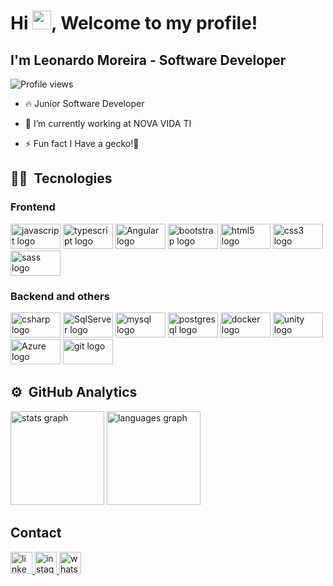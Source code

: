 
<h1 align="left">Hi <img src="https://raw.githubusercontent.com/kaueMarques/kaueMarques/master/hi.gif" height="30px">, Welcome to my profile!</h1>
<h2 align="left"> I'm Leonardo Moreira - Software Developer </h2>
<p align="left"> <img src="https://komarev.com/ghpvc/?username=leoonn&color=yellow" alt="Profile views" /> </p>

- 🔥 Junior Software Developer 

- 🔭 I’m currently working at NOVA VIDA TI

- ⚡ Fun fact I Have a gecko!🦎


## 👨‍💻&nbsp; Tecnologies
<div align="left">
<h3>Frontend</h3>
  <img src="https://cdn.jsdelivr.net/gh/devicons/devicon/icons/javascript/javascript-original.svg" height="40" width="80" alt="javascript logo" title="Javascript" />
  <img src="https://cdn.jsdelivr.net/gh/devicons/devicon/icons/typescript/typescript-plain.svg" height="40" width="80" alt="typescript logo" title="Typescript" />
  <img src="https://cdn.jsdelivr.net/gh/devicons/devicon/icons/angularjs/angularjs-original.svg" height="40" width="80" alt="Angular logo" title="Angular" />
  <img src="https://cdn.jsdelivr.net/gh/devicons/devicon/icons/bootstrap/bootstrap-original.svg" height="40" width="80" alt="bootstrap logo" title="Bootstrap" />
  <img src="https://cdn.jsdelivr.net/gh/devicons/devicon/icons/html5/html5-original.svg" height="40" width="80" alt="html5 logo" title="HTML 5" />
  <img src="https://cdn.jsdelivr.net/gh/devicons/devicon/icons/css3/css3-original.svg" height="40" width="80" alt="css3 logo" title="CSS3" />
  <img src="https://cdn.jsdelivr.net/gh/devicons/devicon/icons/sass/sass-original.svg" height="40" width="80" alt="sass logo" title="SASS" />
</div>

<div align="left">
<h3>Backend and others</h3>
  <img src="https://cdn.jsdelivr.net/gh/devicons/devicon/icons/csharp/csharp-original.svg" height="40" width="80" alt="csharp logo" title="CSharp" />
  <img src="https://cdn.jsdelivr.net/gh/devicons/devicon/icons/microsoftsqlserver/microsoftsqlserver-plain-wordmark.svg" height="40" width="80" alt="SqlServer logo" title="SqlServer" />     
  <img src="https://cdn.jsdelivr.net/gh/devicons/devicon/icons/mysql/mysql-original-wordmark.svg" height="40" width="80" alt="mysql logo" title="MySql" />
  <img src="https://cdn.jsdelivr.net/gh/devicons/devicon/icons/postgresql/postgresql-original.svg" height="40" width="80" alt="postgresql logo" title="PostgreQql" />
  <img src="https://cdn.jsdelivr.net/gh/devicons/devicon/icons/docker/docker-original-wordmark.svg" height="40" width="80" alt="docker logo" title="Docker" />
  <img src="https://cdn.jsdelivr.net/gh/devicons/devicon/icons/unity/unity-original-wordmark.svg" height="40" width="80" alt="unity logo" title="Unity" />
  <img src="https://cdn.jsdelivr.net/gh/devicons/devicon/icons/azure/azure-original-wordmark.svg" height="40" width="80" alt="Azure logo" title="Azure Cloud" />
  <img src="https://cdn.jsdelivr.net/gh/devicons/devicon/icons/git/git-original.svg" height="40" width="80" alt="git logo" title="Git" />
</div>


## ⚙️ &nbsp;GitHub Analytics

<div align="left">
  <img src="https://github-readme-stats.vercel.app/api?hide_title=true&hide_rank=false&show_icons=true&include_all_commits=true&count_private=true&disable_animations=false&theme=blueberry&locale=en&hide_border=false&username=leoonn" height="150" alt="stats graph"  />
  <img src="https://github-readme-stats.vercel.app/api/top-langs?locale=en&hide_title=false&layout=compact&card_width=320&langs_count=6&theme=blueberry&hide_border=false&username=leoonn" height="150" alt="languages graph"  />
</div>


## Contact

<div align="left">
  <a href="https://www.linkedin.com/in/leonardo-moreira-b41421194/" target="_blank">
    <img src="https://img.shields.io/static/v1?message=LinkedIn&logo=linkedin&label=&color=0077B5&logoColor=white&labelColor=&style=flat" height="35" alt="linkedin logo"  />
  </a>
  <a href="https://www.instagram.com/leonardomoreiraluiz/" target="_blank">
    <img src="https://img.shields.io/static/v1?message=Instagram&logo=instagram&label=&color=da72b6&logoColor=white&labelColor=&style=flat" height="35" alt="instagram logo"  />
  <a href="https://api.whatsapp.com/send/?phone=5511982370913&text=Ol%C3%A1,+F%C3%A1bio&app_absent=0" target="_blank">
    <img src="https://img.shields.io/static/v1?message=Whatsapp&logo=whatsapp&label=&color=25D366&logoColor=white&labelColor=&style=flat" height="35" alt="whatsapp logo"  />
  </a>
</div>

<!--
**leoonn/leoonn** is a ✨ _special_ ✨ repository because its `README.md` (this file) appears on your GitHub profile.

Here are some ideas to get you started:

- 🔭 I’m currently working on ...
- 🌱 I’m currently learning ...
- 👯 I’m looking to collaborate on ...
- 🤔 I’m looking for help with ...
- 💬 Ask me about ...
- 📫 How to reach me: ...
- ⚡ Fun fact: ...
-->
